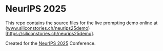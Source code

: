# NeurIPS 2025

This repo contains the source files for the live prompting demo online at (www.siliconstories.ch/neurips25demo)[https://siliconstories.ch/neurips25demo]. 

Created for the [NeurIPS 2025](https://neurips.cc/) Conference.
